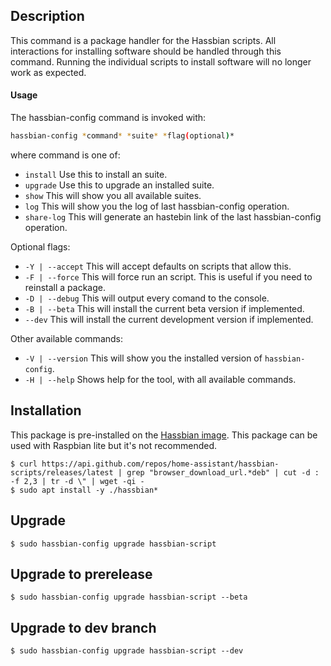 ## Description
This command is a package handler for the Hassbian scripts. All interactions for installing software should be handled through this command. Running the individual scripts to install software will no longer work as expected.

#### Usage
The hassbian-config command is invoked with:
```bash
hassbian-config *command* *suite* *flag(optional)*
```
where command is one of:
- `install` Use this to install an suite.
- `upgrade` Use this to upgrade an installed suite.
- `show` This will show you all available suites.
- `log` This will show you the log of last hassbian-config operation.
- `share-log` This will generate an hastebin link of the last hassbian-config operation.

Optional flags:
- `-Y | --accept` This will accept defaults on scripts that allow this.
- `-F | --force` This will force run an script. This is useful if you need to reinstall a package.
- `-D | --debug` This will output every comand to the console.
- `-B | --beta` This will install the current beta version if implemented.
- `--dev` This will install the current development version if implemented.

Other available commands:
- `-V | --version` This will show you the installed version of `hassbian-config`.
- `-H | --help` Shows help for the tool, with all available commands.

## Installation
This package is pre-installed on the [Hassbian image](https://github.com/home-assistant/pi-gen/releases).
This package can be used with Raspbian lite but it's not recommended.
```
$ curl https://api.github.com/repos/home-assistant/hassbian-scripts/releases/latest | grep "browser_download_url.*deb" | cut -d : -f 2,3 | tr -d \" | wget -qi -
$ sudo apt install -y ./hassbian*
```


## Upgrade
```
$ sudo hassbian-config upgrade hassbian-script
```

## Upgrade to prerelease
```
$ sudo hassbian-config upgrade hassbian-script --beta
```

## Upgrade to dev branch
```
$ sudo hassbian-config upgrade hassbian-script --dev
```
